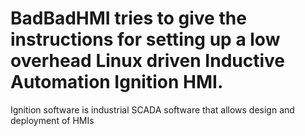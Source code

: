 # BadBadHMI tries to give the instructions for setting up a low overhead Linux driven Inductive Automation Ignition HMI.
Ignition software is industrial SCADA software that allows design and deployment of HMIs
